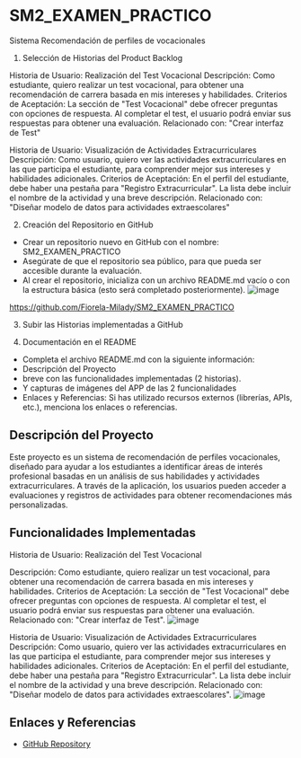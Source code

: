 # SM2_EXAMEN_PRACTICO
Sistema Recomendación de perfiles de vocacionales

1. Selección de Historias del Product Backlog

Historia de Usuario: Realización del Test Vocacional
Descripción: Como estudiante, quiero realizar un test vocacional, para obtener una recomendación de carrera basada en mis intereses y habilidades.
Criterios de Aceptación: La sección de "Test Vocacional" debe ofrecer preguntas con opciones de respuesta. Al completar el test, el usuario podrá enviar sus respuestas para obtener una evaluación.
Relacionado con: "Crear interfaz de Test"

Historia de Usuario: Visualización de Actividades Extracurriculares
Descripción: Como usuario, quiero ver las actividades extracurriculares en las que participa el estudiante, para comprender mejor sus intereses y habilidades adicionales.
Criterios de Aceptación: En el perfil del estudiante, debe haber una pestaña para "Registro Extracurricular". La lista debe incluir el nombre de la actividad y una breve descripción.
Relacionado con: "Diseñar modelo de datos para actividades extraescolares"

2. Creación del Repositorio en GitHub
- Crear un repositorio nuevo en GitHub con el nombre: SM2_EXAMEN_PRACTICO
- Asegúrate de que el repositorio sea público, para que pueda ser accesible durante la evaluación.
- Al crear el repositorio, inicializa con un archivo README.md vacío o con la estructura básica (esto será completado posteriormente).
![image](https://github.com/user-attachments/assets/039417a9-55a1-4664-bbf6-a84f0875c709)

https://github.com/Fiorela-Milady/SM2_EXAMEN_PRACTICO

3. Subir las Historias implementadas a GitHub

   
4. Documentación en el README
- Completa el archivo README.md con la siguiente información:
- Descripción del Proyecto
- breve con las funcionalidades implementadas (2 historias).
- Y capturas de imágenes del APP de las 2 funcionalidades
- Enlaces y Referencias: Si has utilizado recursos externos (librerías, APIs, etc.), menciona los enlaces o referencias.

## Descripción del Proyecto
Este proyecto es un sistema de recomendación de perfiles vocacionales, diseñado para ayudar a los estudiantes a identificar áreas de interés profesional basadas en un análisis de sus habilidades y actividades extracurriculares. A través de la aplicación, los usuarios pueden acceder a evaluaciones y registros de actividades para obtener recomendaciones más personalizadas.

## Funcionalidades Implementadas

Historia de Usuario: Realización del Test Vocacional

Descripción: Como estudiante, quiero realizar un test vocacional, para obtener una recomendación de carrera basada en mis intereses y habilidades.
Criterios de Aceptación: La sección de "Test Vocacional" debe ofrecer preguntas con opciones de respuesta. Al completar el test, el usuario podrá enviar sus respuestas para obtener una evaluación.
Relacionado con: "Crear interfaz de Test".
![image](https://github.com/user-attachments/assets/58b8e369-3540-40c0-9d4f-2bb5f143247f)


Historia de Usuario: Visualización de Actividades Extracurriculares
Descripción: Como usuario, quiero ver las actividades extracurriculares en las que participa el estudiante, para comprender mejor sus intereses y habilidades adicionales.
Criterios de Aceptación: En el perfil del estudiante, debe haber una pestaña para "Registro Extracurricular". La lista debe incluir el nombre de la actividad y una breve descripción.
Relacionado con: "Diseñar modelo de datos para actividades extraescolares".
![image](https://github.com/user-attachments/assets/185759a5-5de4-4dfc-8339-feb67c1aef72)

## Enlaces y Referencias
- [GitHub Repository](https://github.com/Fiorela-Milady/SM2_EXAMEN_PRACTICO)
  




